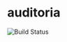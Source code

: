 # auditoria
![Build Status](https://app.travis-ci.com/camilo1107/auditoria.svg?token=zpxUP4dBQ4UeGPsK2NhL&branch=main)
